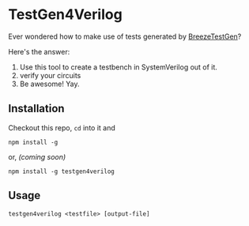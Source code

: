 TestGen4Verilog
===============

Ever wondered how to make use of tests generated by
[BreezeTestGen](https://github.com/0x203/BreezeTestGen)?

Here's the answer:
1. Use this tool to create a testbench in SystemVerilog out of it.
2. verify your circuits
3. Be awesome! Yay.

Installation
------------

Checkout this repo, `cd` into it and

    npm install -g

or, _(coming soon)_

    npm install -g testgen4verilog


Usage
-----

    testgen4verilog <testfile> [output-file]

